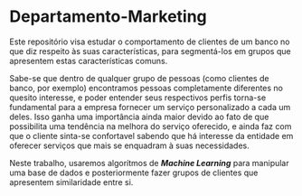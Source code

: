 # Departamento-Marketing

Este repositório visa estudar o comportamento de clientes de um banco no que diz respeito às suas características, para segmentá-los em grupos que apresentem estas características comuns.

Sabe-se que dentro de qualquer grupo de pessoas (como clientes de banco, por exemplo) encontramos pessoas completamente diferentes no quesito interesse, e poder entender seus respectivos perfis torna-se fundamental para a empresa fornecer um serviço personalizado a cada um deles. Isso ganha uma importância ainda maior devido ao fato de que possibilita uma tendência na melhora do serviço oferecido, e ainda faz com que o cliente sinta-se confortavel sabendo que há interesse da entidade em oferecer serviços que mais se enquadram à suas necessidades.

Neste trabalho, usaremos algorítmos de ***Machine Learning*** para manipular uma base de dados e posteriormente fazer grupos de clientes que apresentem similaridade entre si.
